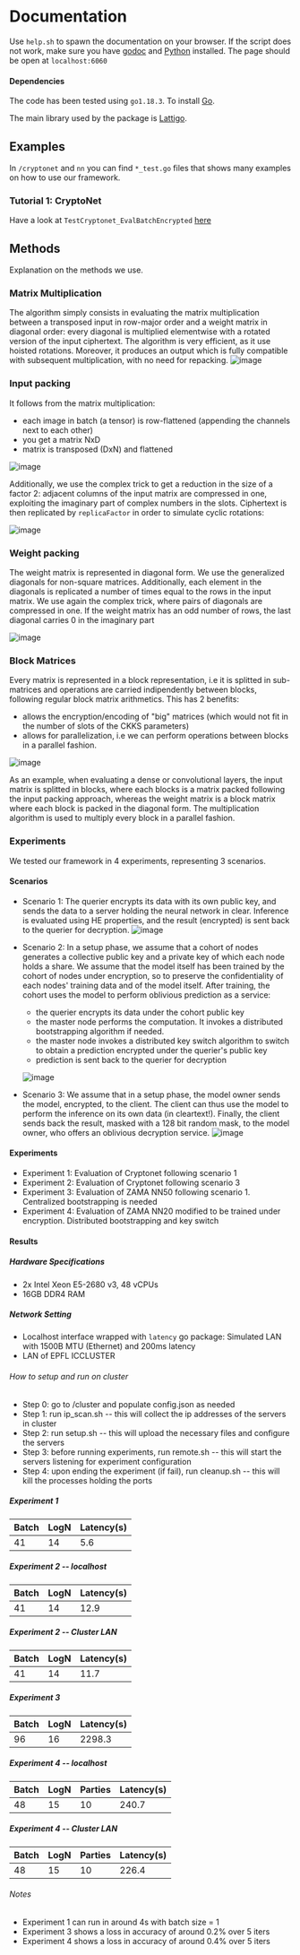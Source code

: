 # Documentation
Use ```help.sh``` to spawn the documentation on your browser.
If the script does not work, make sure you have [godoc](https://pkg.go.dev/golang.org/x/tools/cmd/godoc)  and [Python](https://www.python.org/downloads/) installed.
The page should be open at ```localhost:6060```

#### Dependencies
The code has been tested using ```go1.18.3```. To install [Go](https://go.dev/doc/install).

The main library used by the package is [Lattigo](https://github.com/tuneinsight/lattigo).

## Examples
In ```/cryptonet``` and ```nn``` you can find ```*_test.go``` files that
shows many examples on how to use our framework.

### Tutorial 1: CryptoNet
Have a look at ```TestCryptonet_EvalBatchEncrypted``` [here](cryptonet/cryptonet_test.go)

## Methods
Explanation on the methods we use.

### Matrix Multiplication
The algorithm
simply consists in evaluating the matrix multiplication between
a transposed input in row-major order and a weight matrix
in diagonal order: every diagonal is multiplied elementwise with a 
rotated version of the input ciphertext.
The algorithm is very efficient, as it use hoisted rotations.
Moreover, it produces an output which is fully compatible with subsequent multiplication, with no need for repacking.
![image](./static/mul.png)

### Input packing
It follows from the matrix multiplication:
- each image in batch (a tensor) is row-flattened (appending the channels next to each other)
- you get a matrix NxD
- matrix is transposed (DxN) and flattened

![image](./static/input_pack.png)

Additionally, we use the complex trick to get a reduction
in the size of a factor 2: adjacent columns of the input matrix are compressed in one, exploiting the imaginary part of complex numbers in the slots. Ciphertext is then replicated by ```replicaFactor``` in order to simulate cyclic rotations:

![image](./static/input_complex.png)

### Weight packing
The weight matrix is represented in diagonal form. We use the generalized
diagonals for non-square matrices. Additionally, each element in the diagonals
is replicated a number of times equal to the rows in the input matrix.
We use again the complex trick, where pairs of diagonals are compressed in one.
If the weight matrix has an odd number of rows, the last diagonal carries 0 in the imaginary part 

![image](./static/weight_pack.png)

### Block Matrices
Every matrix is represented in a block representation, i.e
it is splitted in sub-matrices and operations are carried indipendently
between blocks, following regular block matrix arithmetics.
This has 2 benefits:
- allows the encryption/encoding of "big" matrices (which would not fit in the number of slots of the CKKS parameters)
- allows for parallelization, i.e we can perform operations between blocks in a parallel fashion.

![image](./static/blocks.png)

As an example, when evaluating a dense or convolutional layers,
the input matrix is splitted in blocks, where each blocks is a 
matrix packed following the input packing approach, whereas the
weight matrix is a block matrix where each block is packed
in the diagonal form. The multiplication algorithm is used to
multiply every block in a parallel fashion.

### Experiments
We tested our framework in 4 experiments, representing 3 scenarios.

#### Scenarios
- Scenario 1: The querier encrypts its data with its own public key,
and sends the data to a server holding the neural network in clear.
Inference is evaluated using HE properties, and the result (encrypted)
is sent back to the querier for decryption.
  ![image](./static/scenario_1.png)

- Scenario 2: In a setup phase, we assume that a cohort of nodes generates
a collective public key and a private key of which each node holds a share.
We assume that the model itself has been trained
by the cohort of nodes under encryption, so to preserve the
confidentiality of each nodes' training data and of the model itself. After training,
the cohort uses the model to perform oblivious prediction as a service:
  - the querier encrypts its data under the cohort public key
  - the master node performs the computation. It invokes a distributed bootstrapping
  algorithm if needed.
  - the master node invokes a distributed key switch algorithm
  to switch to obtain a prediction encrypted under the querier's public key
  - prediction is sent back to the querier for decryption

  ![image](./static/scenario_2.png)

- Scenario 3: We assume that in a setup phase, the model owner sends the model,
encrypted, to the client. The client can thus use the model to perform the inference
on its own data (in cleartext!). Finally, the client sends back
the result, masked with a 128 bit random mask, to the model owner, who offers an oblivious decryption service.
  ![image](./static/scenario_3.png)

#### Experiments
- Experiment 1: Evaluation of Cryptonet following scenario 1
- Experiment 2: Evaluation of Cryptonet following scenario 3
- Experiment 3: Evaluation of ZAMA NN50 following scenario 1. Centralized bootstrapping is needed
- Experiment 4: Evaluation of ZAMA NN20 modified to be trained under encryption. Distributed bootstrapping and key switch

#### Results

##### Hardware Specifications
- 2x Intel Xeon E5-2680 v3, 48 vCPUs
- 16GB DDR4 RAM
##### Network Setting
- Localhost interface wrapped with `latency` go package:
Simulated LAN with 1500B MTU (Ethernet) and 200ms latency
- LAN of EPFL ICCLUSTER
###### How to setup and run on cluster
- Step 0: go to /cluster and populate config.json as needed
- Step 1: run ip_scan.sh -- this will collect the ip addresses of the servers in cluster
- Step 2: run setup.sh -- this will upload the necessary files and configure the servers
- Step 3: before running experiments, run remote.sh -- this will start the servers listening for experiment configuration
- Step 4: upon ending the experiment (if fail), run cleanup.sh -- this will kill the processes holding the ports
##### Experiment 1
| Batch 	| LogN 	| Latency(s) 	|
|-------	|------	|------------	|
| 41    	| 14   	| 5.6        	|

##### Experiment 2 -- localhost
| Batch 	| LogN 	| Latency(s) 	  |
|-------	|------	|---------------|
| 41    	| 14   	| 12.9        	 |

##### Experiment 2 -- Cluster LAN
| Batch 	| LogN 	| Latency(s) 	  |
|-------	|------	|---------------|
| 41    	| 14   	| 11.7        	 |

##### Experiment 3
| Batch 	 | LogN 	 | Latency(s) 	    |
|---------|--------|-----------------|
| 96    	 | 16   	 | 2298.3        	 |

##### Experiment 4 -- localhost
| Batch 	 | LogN 	 | Parties | Latency(s) 	   |
|---------|--------|---------|----------------|
| 48    	 | 15   	 | 10      | 240.7        	 |

##### Experiment 4 -- Cluster LAN
| Batch 	 | LogN 	 | Parties | Latency(s) 	   |
|---------|--------|---------|----------------|
| 48    	 | 15   	 | 10      | 226.4        	 |

###### Notes
- Experiment 1 can run in around 4s with batch size = 1
- Experiment 3 shows a loss in accuracy of around 0.2% over 5 iters
- Experiment 4 shows a loss in accuracy of around 0.4% over 5 iters